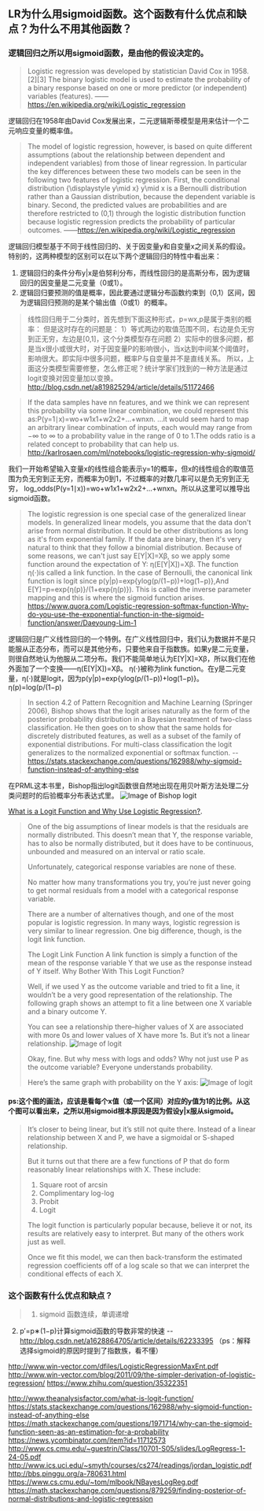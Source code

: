 ## LR为什么用sigmoid函数。这个函数有什么优点和缺点？为什么不用其他函数？

### 逻辑回归之所以用sigmoid函数，是由他的假设决定的。

>Logistic regression was developed by statistician David Cox in 1958.[2][3] The binary logistic model is used to estimate the probability of a binary response based on one or more predictor (or independent) variables (features).
——https://en.wikipedia.org/wiki/Logistic_regression


逻辑回归在1958年由David Cox发展出来，二元逻辑斯蒂模型是用来估计一个二元响应变量的概率值。
>The model of logistic regression, however, is based on quite different assumptions (about the relationship between dependent and independent variables) from those of linear regression. In particular the key differences between these two models can be seen in the following two features of logistic regression. First, the conditional distribution {\displaystyle y\mid x} y\mid x is a Bernoulli distribution rather than a Gaussian distribution, because the dependent variable is binary. Second, the predicted values are probabilities and are therefore restricted to (0,1) through the logistic distribution function because logistic regression predicts the probability of particular outcomes.
——https://en.wikipedia.org/wiki/Logistic_regression


逻辑回归模型基于不同于线性回归的、关于因变量y和自变量x之间关系的假设。特别的，这两种模型的区别可以在以下两个逻辑回归的特性中看出来：
1. 逻辑回归的条件分布y|x是伯努利分布，而线性回归的是高斯分布，因为逻辑回归的因变量是二元变量（0或1）。
2. 逻辑回归要预测的值是概率，因此要通过逻辑分布函数约束到（0,1）区间，因为逻辑回归预测的是某个输出值（0或1）的概率。

>线性回归用于二分类时，首先想到下面这种形式，p=wx,p是属于类别的概率：
但是这时存在的问题是：
1）等式两边的取值范围不同，右边是负无穷到正无穷，左边是[0,1]，这个分类模型存在问题
2）实际中的很多问题，都是当x很小或很大时，对于因变量P的影响很小，当x达到中间某个阈值时，影响很大。即实际中很多问题，概率P与自变量并不是直线关系。
所以，上面这分类模型需要修整，怎么修正呢？统计学家们找到的一种方法是通过logit变换对因变量加以变换。
http://blog.csdn.net/a819825294/article/details/51172466


>If the data samples have nn features, and we think we can represent this probability via some linear combination, we could represent this as:P(y=1∣x)=wo+w1x1+w2x2+...+wnxn. ...it would seem hard to map an arbitrary linear combination of inputs, each would may range from −∞ to ∞ to a probability value in the range of 0 to 1.The odds ratio is a related concept to probability that can help us. 
http://karlrosaen.com/ml/notebooks/logistic-regression-why-sigmoid/


我们一开始希望输入变量x的线性组合能表示y=1的概率，但x的线性组合的取值范围为负无穷到正无穷，而概率为0到1，不过概率的对数几率可以是负无穷到正无穷，
log_odds(P(y=1∣x))=wo+w1x1+w2x2+...+wnxn。所以从这里可以推导出sigmoid函数。


>The logistic regression is one special case of the generalized linear models. In generalized linear models, you assume that the data don't arise from normal distribution. It could be other distributions as long as it's from exponential family. If the data are binary, then it's very natural to think that they follow a binomial distribution. Because of some reasons, we can't just say E[Y|X]=Xβ, so we apply some function around the expectation of Y: η(E[Y|X])=Xβ. The function η(⋅)is called a link function.
 In the case of Bernoulli, the canonical link function is logit since p(y|p)=exp{ylog(p/(1−p))+log(1−p)},And E[Y]=p=exp{η(p)}/(1+exp{η(p)}). This is called the inverse parameter mapping and this is where the sigmoid function arises.
https://www.quora.com/Logistic-regression-softmax-function-Why-do-you-use-the-exponential-function-in-the-sigmoid-function/answer/Daeyoung-Lim-1


逻辑回归是广义线性回归的一个特例。在广义线性回归中，我们认为数据并不是只能服从正态分布，而可以是其他分布，只要他来自于指数族。如果y是二元变量，则很自然地认为他服从二项分布。我们不能简单地认为E[Y|X]=Xβ，所以我们在他外面加了一个变换——η(E[Y|X])=Xβ。 η(⋅)被称为link function。在y是二元变量，η(⋅)就是logit，因为p(y|p)=exp{ylog(p/(1−p))+log(1−p)}。η(p)=log(p/(1−p)

>In section 4.2 of Pattern Recognition and Machine Learning (Springer 2006), Bishop shows that the logit arises naturally as the form of the posterior probability distribution in a Bayesian treatment of two-class classification. He then goes on to show that the same holds for discretely distributed features, as well as a subset of the family of exponential distributions. For multi-class classification the logit generalizes to the normalized exponential or softmax function.
--https://stats.stackexchange.com/questions/162988/why-sigmoid-function-instead-of-anything-else


在PRML这本书里，Bishop指出logit函数很自然地出现在用贝叶斯方法处理二分类问题时的后验概率分布表达式里。
![Image of Bishop logit](https://pic1.zhimg.com/v2-60888683e38d20327965cebf191830e1_b.png)

[What is a Logit Function and Why Use Logistic Regression?](http://www.theanalysisfactor.com/what-is-logit-function/).
>One of the big assumptions of linear models is that the residuals are normally distributed.  This doesn’t mean that Y, the response variable, has to also be normally distributed, but it does have to be continuous, unbounded and measured on an interval or ratio scale.
>
>Unfortunately, categorical response variables are none of these.
>
>No matter how many transformations you try, you’re just never going to get normal residuals from a model with a categorical response variable.
>
>There are a number of alternatives though, and one of the most popular is logistic regression.
In many ways, logistic regression is very similar to linear regression.  One big difference, though, is the logit link function.
>
>The Logit Link Function
>A link function is simply a function of the mean of the response variable Y that we use as the response instead of Y itself.
>Why Bother With This Logit Function?
>
>Well, if we used Y as the outcome variable and tried to fit a line, it wouldn’t be a very good representation of the relationship.  The following graph shows an attempt to fit a line between one X variable and a binary outcome Y.
>
>You can see a relationship there–higher values of X are associated with more 0s and lower values of X have more 1s.  But it’s not a linear relationship.
>![Image of logit](http://taf-website-backup.s3.amazonaws.com/binary-graph.png)
>
>Okay, fine.  But why mess with logs and odds?  Why not just use P as the outcome variable?  Everyone understands probability.
>
>Here’s the same graph with probability on the Y axis:
>![Image of logit](http://taf-website-backup.s3.amazonaws.com/sigmoid-graph.png)
#### ps:这个图的画法，应该是看每个x值（或一个区间）对应的y值为1的比例。从这个图可以看出来，之所以用sigmoid根本原因是因为假设y|x服从sigmoid。
>It’s closer to being linear, but it’s still not quite there.  Instead of a linear relationship between X and P, we have a sigmoidal or S-shaped relationship.
>
>But it turns out that there are a few functions of P that do form reasonably linear relationships with X.  These include:
>
>1. Square root of arcsin
>2. Complimentary log-log
>3. Probit
>4. Logit
>
>The logit function is particularly popular because, believe it or not, its results are  relatively easy to interpret.  But many of the others work just as well.
>
>Once we fit this model, we can then back-transform the estimated regression coefficients off of a log scale so that we can interpret the conditional effects of each X.



### 这个函数有什么优点和缺点？

>1. sigmoid 函数连续，单调递增
2. p′=p∗(1−p)计算sigmoid函数的导数非常的快速
--http://blog.csdn.net/a1628864705/article/details/62233395
（ps：解释选择sigmoid的原因时提到了指数族，看不懂）



http://www.win-vector.com/dfiles/LogisticRegressionMaxEnt.pdf
http://www.win-vector.com/blog/2011/09/the-simpler-derivation-of-logistic-regression/
https://www.zhihu.com/question/35322351




http://www.theanalysisfactor.com/what-is-logit-function/
https://stats.stackexchange.com/questions/162988/why-sigmoid-function-instead-of-anything-else
https://math.stackexchange.com/questions/1971714/why-can-the-sigmoid-function-seen-as-an-estimation-for-a-probability
https://news.ycombinator.com/item?id=11712573
http://www.cs.cmu.edu/~guestrin/Class/10701-S05/slides/LogRegress-1-24-05.pdf
http://www.ics.uci.edu/~smyth/courses/cs274/readings/jordan_logistic.pdf
http://bbs.pinggu.org/a-780631.html
https://www.cs.cmu.edu/~tom/mlbook/NBayesLogReg.pdf
https://math.stackexchange.com/questions/879259/finding-posterior-of-normal-distributions-and-logistic-regression
